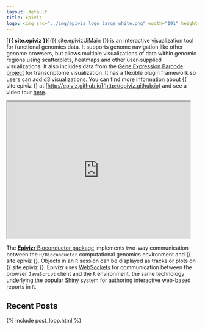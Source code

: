 ```yaml
---
layout: default
title: Epiviz
logo: <img src="../img/epiviz_logo_large_white.png" wodth="191" height="41" alt="Epiviz" />
---
```


[**{{ site.epiviz }}**]({{ site.epivizUiMain }}) is an interactive visualization tool for functional genomics data. It supports
genome navigation like other genome browsers, but allows multiple visualizations of data within genomic regions using
scatterplots, heatmaps and other user-supplied visualizations. It also includes data from the
[Gene Expression Barcode project](http://barcode.luhs.org/) for transcriptome visualization. It has a flexible plugin
framework so users can add [d3](http://d3js.org/) visualizations. You can find more information about {{ site.epiviz }} at
[http://epiviz.github.io](http://epiviz.github.io) and see a video tour [here](http://youtu.be/099c4wUxozA).

<iframe width="480" height="360" src="http://www.youtube.com/embed/099c4wUxozA" frameborder="1" allowfullscreen></iframe>

The [**Epivizr** Bioconductor package](http://bioconductor.org/packages/release/bioc/html/epivizr.html) implements two-way
communication between the `R/Bioconductor` computational genomics environment and {{ site.epiviz }}. Objects in an `R` session
can be displayed as tracks or plots on {{ site.epiviz }}. Epivizr uses [WebSockets](http://www.websocket.org/) for communication
between the browser `JavaScript` client and the `R` environment, the same technology underlying the popular
[Shiny](http://www.rstudio.com/shiny/) system for authoring interactive web-based reports in `R`.

## Recent Posts

{% include post_loop.html %}
